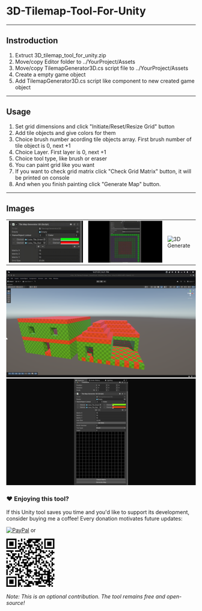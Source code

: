 # 3D-Tilemap-Tool-For-Unity
---
## Instroduction
1. Extruct 3D_tilemap_tool_for_unity.zip
2. Move/copy Editor folder to ../YourProject/Assets
3. Move/copy TilemapGenerator3D.cs script file to ../YourProject/Assets
4. Create a empty game object
5. Add TilemapGenerator3D.cs script like component to new created game object
---
## Usage
1. Set grid dimensions and click "Initiate/Reset/Resize Grid" button
2. Add tile objects and give colors for them
3. Choice brush number acording tile objects array. First brush number of tile object is 0, next +1
4. Choice Layer. First layer is 0, next +1
5. Choice tool type, like brush or eraser
6. You can paint grid like you want
7. If you want to check grid matrix click "Check Grid Matrix" button, it will be printed on console
8. And when you finish painting click "Generate Map" button.
---
## Images
<table>
  <tr style="border-collapse: collapse;">
    <td><img src="https://github.com/ARTTonyTone/3D-Tilemap-Tool-For-Unity/blob/1a56267c7de7935bcd63259b593a2393929bdc28/Image%20%26%20Video/Add_TileObject.gif" alt="Add TileObject"></td>
    <td><img src="https://github.com/ARTTonyTone/3D-Tilemap-Tool-For-Unity/blob/1a56267c7de7935bcd63259b593a2393929bdc28/Image%20%26%20Video/Painting_grid.gif" alt="Painting Grid"></td>
    <td><img src="https://github.com/ARTTonyTone/3D-Tilemap-Tool-For-Unity/blob/1a56267c7de7935bcd63259b593a2393929bdc28/Image%20%26%20Video/3D_generate.gif" alt="3D Generate"></td>
  </tr>
</table>

![Houses generated with this tool](https://github.com/ARTTonyTone/3D-Tilemap-Tool-For-Unity/blob/cf83a3d5c8acf8bae27d97480a7201878bc0f1ef/Image%20%26%20Video/3D_tilemap_tool_example_img.png)
![Inspector view](https://github.com/ARTTonyTone/3D-Tilemap-Tool-For-Unity/blob/cf83a3d5c8acf8bae27d97480a7201878bc0f1ef/Image%20%26%20Video/3D_tilemap_tool_inspector_view_for_cover.png)

### ❤️ Enjoying this tool?  
If this Unity tool saves you time and you'd like to support its development,  
consider buying me a coffee! Every donation motivates future updates:  

[![PayPal](https://img.shields.io/badge/Donate-PayPal-00457C?logo=paypal)](https://www.paypal.com/donate/?hosted_button_id=WFZQJGKZHGEE8) or

![PayPal QR](https://github.com/ARTTonyTone/3D-Tilemap-Tool-For-Unity/blob/329041d7c2eff33cc3ee46b8bc21185206fc8b10/Image%20%26%20Video/Paypal_Donate_QR_Code.png)

*Note: This is an optional contribution. The tool remains free and open-source!*
